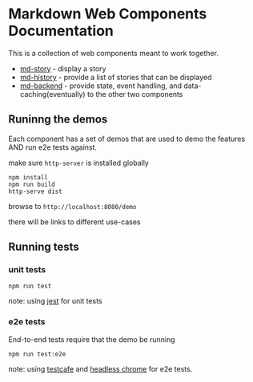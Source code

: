 # Markdown Web Components Documentation

This is a collection of web components meant to work together.

* [md-story]('md-story.md') - display a story
* [md-history]('md-history.md') - provide a list of stories that can be displayed
* [md-backend]('md-backend.md) - provide state, event handling, and data-caching(eventually) to the other two components


## Runinng the demos

Each component has a set of demos that are used to demo the features AND run e2e tests against.

make sure `http-server` is installed globally

```
npm install
npm run build
http-serve dist

```

browse to `http://localhost:8080/demo`

there will be links to different use-cases

## Running tests

### unit tests

```
npm run test
```
note: using [jest](https://jestjs.io/) for unit tests

### e2e tests
End-to-end tests require that the demo be running
```
npm run test:e2e
```

note: using [testcafe](https://devexpress.github.io/testcafe/) and [headless chrome](https://chromium.googlesource.com/chromium/src/+/lkgr/headless/) for e2e tests.



